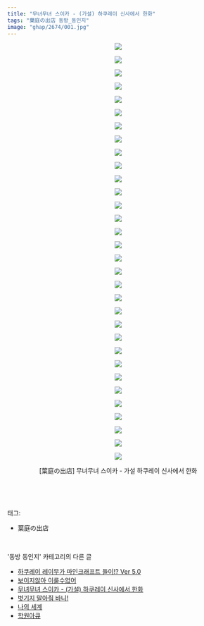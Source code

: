 ```yaml
---
title: "무녀무녀 스이카 - (가설) 하쿠레이 신사에서 한화"
tags: "葉庭の出店 동방_동인지"
image: "ghap/2674/001.jpg"
---
```

<div class="article">
<p style="text-align: center; clear: none; float: none;"><img src="{{ site.nasurl }}/ghap/2674/001.jpg"/></p>
<p style="text-align: center; clear: none; float: none;"><img src="{{ site.nasurl }}/ghap/2674/002.jpg"/></p>
<p style="text-align: center; clear: none; float: none;"><img src="{{ site.nasurl }}/ghap/2674/003.jpg"/></p>
<p style="text-align: center; clear: none; float: none;"><img src="{{ site.nasurl }}/ghap/2674/004.jpg"/></p>
<p style="text-align: center; clear: none; float: none;"><img src="{{ site.nasurl }}/ghap/2674/005.jpg"/></p>
<p style="text-align: center; clear: none; float: none;"><img src="{{ site.nasurl }}/ghap/2674/006.jpg"/></p>
<p style="text-align: center; clear: none; float: none;"><img src="{{ site.nasurl }}/ghap/2674/007.jpg"/></p>
<p style="text-align: center; clear: none; float: none;"><img src="{{ site.nasurl }}/ghap/2674/008.jpg"/></p>
<p style="text-align: center; clear: none; float: none;"><img src="{{ site.nasurl }}/ghap/2674/009.jpg"/></p>
<p style="text-align: center; clear: none; float: none;"><img src="{{ site.nasurl }}/ghap/2674/010.jpg"/></p>
<p style="text-align: center; clear: none; float: none;"><img src="{{ site.nasurl }}/ghap/2674/011.jpg"/></p>
<p style="text-align: center; clear: none; float: none;"><img src="{{ site.nasurl }}/ghap/2674/012.jpg"/></p>
<p style="text-align: center; clear: none; float: none;"><img src="{{ site.nasurl }}/ghap/2674/013.jpg"/></p>
<p style="text-align: center; clear: none; float: none;"><img src="{{ site.nasurl }}/ghap/2674/014.jpg"/></p>
<p style="text-align: center; clear: none; float: none;"><img src="{{ site.nasurl }}/ghap/2674/015.jpg"/></p>
<p style="text-align: center; clear: none; float: none;"><img src="{{ site.nasurl }}/ghap/2674/016.jpg"/></p>
<p style="text-align: center; clear: none; float: none;"><img src="{{ site.nasurl }}/ghap/2674/017.jpg"/></p>
<p style="text-align: center; clear: none; float: none;"><img src="{{ site.nasurl }}/ghap/2674/018.jpg"/></p>
<p style="text-align: center; clear: none; float: none;"><img src="{{ site.nasurl }}/ghap/2674/019.jpg"/></p>
<p style="text-align: center; clear: none; float: none;"><img src="{{ site.nasurl }}/ghap/2674/020.jpg"/></p>
<p style="text-align: center; clear: none; float: none;"><img src="{{ site.nasurl }}/ghap/2674/021.jpg"/></p>
<p style="text-align: center; clear: none; float: none;"><img src="{{ site.nasurl }}/ghap/2674/022.jpg"/></p>
<p style="text-align: center; clear: none; float: none;"><img src="{{ site.nasurl }}/ghap/2674/023.jpg"/></p>
<p style="text-align: center; clear: none; float: none;"><img src="{{ site.nasurl }}/ghap/2674/024.jpg"/></p>
<p style="text-align: center; clear: none; float: none;"><img src="{{ site.nasurl }}/ghap/2674/025.jpg"/></p>
<p style="text-align: center; clear: none; float: none;"><img src="{{ site.nasurl }}/ghap/2674/026.jpg"/></p>
<p style="text-align: center; clear: none; float: none;"><img src="{{ site.nasurl }}/ghap/2674/027.jpg"/></p>
<p style="text-align: center; clear: none; float: none;"><img src="{{ site.nasurl }}/ghap/2674/028.jpg"/></p>
<p style="text-align: center; clear: none; float: none;"><img src="{{ site.nasurl }}/ghap/2674/029.jpg"/></p>
<p style="text-align: center; clear: none; float: none;"><img src="{{ site.nasurl }}/ghap/2674/030.jpg"/></p>
<p style="text-align: center; clear: none; float: none;"><img src="{{ site.nasurl }}/ghap/2674/031.jpg"/></p>
<p style="text-align: center; clear: none; float: none;"><img src="{{ site.nasurl }}/ghap/2674/032.jpg"/></p>
<p style="text-align: center; clear: none; float: none;">[葉庭の出店] 무녀무녀 스이카 - 가설 하쿠레이 신사에서 한화</p>
<p><br/></p>
</div><br/>
<div class="tagTrail">
<p>태그: </p>
<ul>
<li>葉庭の出店</li>
</ul>
</div><br/>
<div class="another">
<p>'동방 동인지' 카테고리의 다른 글</p>
<ul>
<li><a href="/2016-10-24-ghap_2676">하쿠레이 레이무가 마인크래프트 들이!? Ver 5.0</a></li>
<li><a href="/2016-10-24-ghap_2675">보이지않아 이룰수없어</a></li>
<li><a href="/2016-10-23-ghap_2674">무녀무녀 스이카 - (가설) 하쿠레이 신사에서 한화</a></li>
<li><a href="/2016-10-23-ghap_2673">벗기지 말아줘 바니!</a></li>
<li><a href="/2016-10-23-ghap_2672">나의 세계</a></li>
<li><a href="/2016-10-23-ghap_2671">학원아큐</a></li>
</ul>
</div><br/>
<div class="cb_module cb_fluid">
<div class="cb_wrt cb_profile">
</div><!-- commentList close -->
</div><br/>
